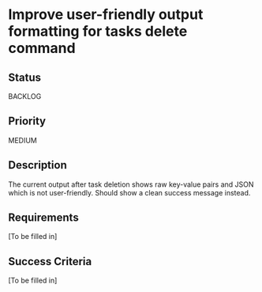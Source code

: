 # Improve user-friendly output formatting for tasks delete command

## Status

BACKLOG

## Priority

MEDIUM

## Description

The current output after task deletion shows raw key-value pairs and JSON which is not user-friendly. Should show a clean success message instead.

## Requirements

[To be filled in]

## Success Criteria

[To be filled in]
